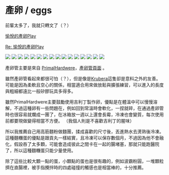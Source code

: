 產卵 / eggs
===
前輩太多了，我就只轉文了（？）

[愉悅的產卵Play](https://www.ptt.cc/bbs/LGBT_SEX/M.1525186730.A.6F2.html)

[Re: 愉悅的產卵Play](https://www.ptt.cc/bbs/LGBT_SEX/M.1526296556.A.132.html)

![](imgs/eggs/t01.jpg)
![](imgs/eggs/t02.jpg)
![](imgs/eggs/t03.jpg)
![](imgs/eggs/t04.jpg)
![](imgs/eggs/t05.jpg)
![](imgs/eggs/t06.jpg)
![](imgs/eggs/t07.jpg)
![](imgs/eggs/t08.jpg)
![](imgs/eggs/t09.jpg)
![](imgs/eggs/t10.jpg)
![](imgs/eggs/t11.jpg)
![](imgs/eggs/t12.jpg)
![](imgs/eggs/t13.jpg)
![](imgs/eggs/t14.jpg)
![](imgs/eggs/t15.jpg)
![](imgs/eggs/t16.jpg)

產卵管主要是來自 [PrimalHardwere](https://www.primalhardwere.com/)，[產卵管頁面](https://www.primalhardwere.com/category/ovipositors) 。

雖然產卵管看起來都很可怕（？），但是像是[Krubera](https://www.primalhardwere.com/product/OKR)這隻卻是意料之外的友善。可能是因為柔軟且空心的關係，相當適合用來做放鬆與擴張練習，可以進入的長度與粗細都遠比一般矽膠玩具多得多。

雖然PrimalHardwere主要鼓勵使用吉利丁製作卵，優點是在體溫中可以慢慢溶解，不過這種卵有一些問題在，例如回到常溫時會軟化，一捏就碎，在通過產卵管時也很容易就爛成一團了，在冰箱放一週以上還會長霉，冷凍也會變質，每次使用前都要現做變得相當不方便。 （我個人則是不喜歡吉利丁的腥味）

所以我推薦自己用高筋麵粉做麵團，揉成喜歡的尺寸後，丟進熱水去燙熟後冷凍。這種麵糰蛋的優點是跟貢丸一樣結實，且冷凍可以保存數個月，不過因為他不會融化，假設吞了太多顆，可能會造成彼此之間卡在一起的腸堵塞，那就只能跑醫院了，所以這種麵糰蛋只能少量使用。

除了這些比較大顆一點的蛋，小顆點的蛋也是很有趣的，例如波霸粉圓，一堆顆粒擠在直腸裡，被手指攪拌時的四處碰撞的觸感也是相當棒的，十分推薦。